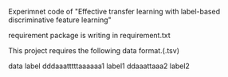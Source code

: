 Experimnet code of "Effective transfer learning with label-based discriminative feature learning"

requirement package is writing in requirement.txt

This project requires the following data format.(.tsv)

  data  label
  dddaaatttttaaaaaa1  label1
  ddaaattaaa2  label2

